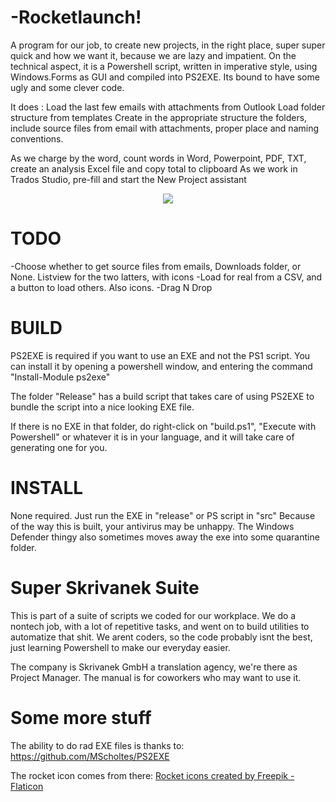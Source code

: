 
# -Rocketlaunch!

A program for our job, to create new projects, in the right place, super super quick and how we want it, because we are lazy and impatient.
On the technical aspect, it is a Powershell script, written in imperative style, using Windows.Forms as GUI and compiled into PS2EXE. 
Its bound to have some ugly and some clever code.

It does :
Load the last few emails with attachments from Outlook
Load folder structure from templates
Create in the appropriate structure the folders,
include source files from email with attachments, proper place and naming conventions.

As we charge by the word, count words in Word, Powerpoint, PDF, TXT, create an analysis Excel file and copy total to clipboard
As we work in Trados Studio, pre-fill and start the New Project assistant

<div align="center">
    <img src="https://github.com/teamcons/Skrivanek-Rocketlaunch/blob/main/images/Screenshot.png" /></td>
</div>


# TODO
-Choose whether to get source files from emails, Downloads folder, or None. Listview for the two latters, with icons
-Load for real from a CSV, and a button to load others. Also icons.
-Drag N Drop



# BUILD

PS2EXE is required if you want to use an EXE and not the PS1 script.
You can install it by opening a powershell window, and entering the command "Install-Module ps2exe"

The folder "Release" has a build script that takes care of using PS2EXE to bundle the script into a nice looking EXE file.

If there is no EXE in that folder, do right-click on "build.ps1", "Execute with Powershell" or whatever it is in your language, and it will take care of generating one for you.


# INSTALL

None required. Just run the EXE in "release" or PS script in "src"
Because of the way this is built, your antivirus may be unhappy. The Windows Defender thingy also sometimes moves away the exe into some quarantine folder.


# Super Skrivanek Suite

This is part of a suite of scripts we coded for our workplace.
We do a nontech job, with a lot of repetitive tasks, and went on to build utilities to automatize that shit.
We arent coders, so the code probably isnt the best, just learning Powershell to make our everyday easier.

The company is Skrivanek GmbH a translation agency, we're there as Project Manager.
The manual is for coworkers who may want to use it.



# Some more stuff

The ability to do rad EXE files is thanks to:
https://github.com/MScholtes/PS2EXE

The rocket icon comes from there:
<a href="https://www.flaticon.com/free-icons/rocket" title="rocket icons">Rocket icons created by Freepik - Flaticon</a>
